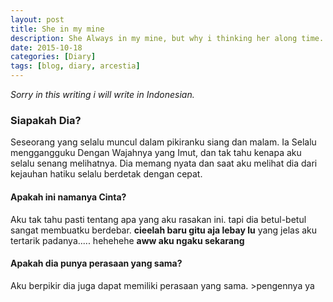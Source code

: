 ```yaml
---
layout: post
title: She in my mine
description: She Always in my mine, but why i thinking her along time.
date: 2015-10-18
categories: [Diary]
tags: [blog, diary, arcestia]
---
```

*Sorry in this writing i will write in Indonesian.*

### Siapakah Dia?

Seseorang yang selalu muncul dalam pikiranku siang dan malam.
Ia Selalu menggangguku Dengan Wajahnya yang Imut, dan tak tahu kenapa aku selalu senang melihatnya.
Dia memang nyata dan saat aku melihat dia dari kejauhan hatiku selalu berdetak dengan cepat.

#### Apakah ini namanya Cinta?

Aku tak tahu pasti tentang apa yang aku rasakan ini.
tapi dia betul-betul sangat membuatku berdebar. **cieelah baru gitu aja lebay lu**
yang jelas aku tertarik padanya..... hehehehe **aww aku ngaku sekarang**

#### Apakah dia punya perasaan yang sama?

Aku berpikir dia juga dapat memiliki perasaan yang sama. >pengennya ya
